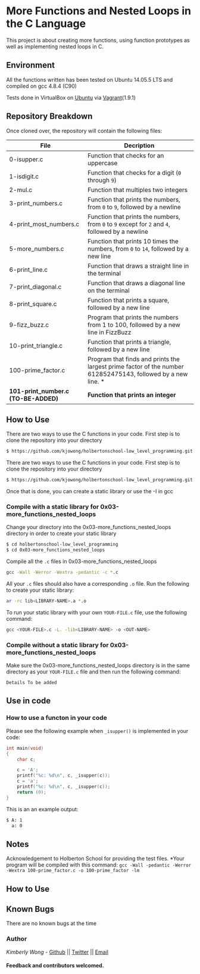 # More Functions and Nested Loops in the C Language

This project is about creating more functions, using function prototypes as well as implementing nested loops in C.
## Environment
All the functions written has been tested on Ubuntu 14.05.5 LTS and compiled on gcc 4.8.4 (C90)

Tests done in VirtualBox on [Ubuntu](https://atlas.hashicorp.com/ubuntu/boxes/trusty64) via [Vagrant](https://www.vagrantup.com/)(1.9.1)

## Repository Breakdown
Once cloned over, the repository will contain the following files:

|   **File**    |  **Decription**                       |
|---------------|---------------------------------------|
| 0-isupper.c | Function that checks for an uppercase |
| 1-isdigit.c  |  Function that checks for a digit (`0` through `9`) |
| 2-mul.c | Function that multiples two integers|
| 3-print_numbers.c | Function that prints the numbers, from `0` to `9`, followed by a newline |
| 4-print_most_numbers.c | Function that prints the numbers, from `0` to `9` except for `2` and `4`, followed by a newline |
| 5-more_numbers.c | Function that prints 10 times the numbers, from `0` to `14`, followed by a new line |
| 6-print_line.c | Function that draws a straight line in the terminal |
| 7-print_diagonal.c | Function that draws a diagonal line on the terminal |
| 8-print_square.c | Function that prints a square, followed by a new line|
| 9-fizz_buzz.c | Program that prints the numbers from 1 to 100, followed by a new line in FizzBuzz |
| 10-print_triangle.c | Function that prints a triangle, followed by a new line |
| 100-prime_factor.c | Program that finds and prints the largest prime factor of the number 612852475143, followed by a new line. *|
| **101-print_number.c (TO-BE-ADDED)** | **Function that prints an integer** |

## How to Use
There are two ways to use the C functions in your code.
First step is to clone the repository into your directory
```bash
$ https://github.com/kjowong/holbertonschool-low_level_programming.git
```
There are two ways to use the C functions in your code.
First step is to clone the repository into your directory
```bash
$ https://github.com/kjowong/holbertonschool-low_level_programming.git
```
Once that is done, you can create a static library or use the -I in gcc

### Compile with a static library for 0x03-more_functions_nested_loops
Change your directory into the 0x03-more_functions_nested_loops directory in order to create your static library
```bash
$ cd holbertonschool-low_level_programming
$ cd 0x03-more_functions_nested_loops
```
Compile all the `.c` files in 0x03-more_functions_nested_loops
```bash
gcc -Wall -Werror -Wextra -pedantic -c *.c
```
All your `.c` files should also have a corresponding `.o` file. Run the following to create your static library:
```bash
ar -rc lib<LIBRARY-NAME>.a *.o
```
To run your static library with your own `YOUR-FILE.c` file, use the following command:
```bash
gcc <YOUR-FILE>.c -L. -lib<LIBRARY-NAME> -o <OUT-NAME>
```
### Compile without a static library for 0x03-more_functions_nested_loops
Make sure the 0x03-more_functions_nested_loops directory is in the same directory as your `YOUR-FILE.c` file and then run the following command:
```
Details To be added
```
## Use in code 
### How to use a functon in your code
Please see the following example when `_isupper()` is implemented in your code:

```C
int main(void)
{
    char c;

    c = 'A';
    printf("%c: %d\n", c, _isupper(c));
    c = 'a';
    printf("%c: %d\n", c, _isupper(c));
    return (0);
}
```
This is an an example output:
```bash
$ A: 1
  a: 0
```
## Notes
Acknowledgement to Holberton School for providing the test files.
*Your program will be compiled with this command: `gcc -Wall -pedantic -Werror -Wextra 100-prime_factor.c -o 100-prime_factor -lm`

## How to Use

## Known Bugs
There are no known bugs at the time

### Author
*Kimberly Wong* - [Github](https://github.com/kjowong) || [Twitter](https://twitter.com/kjowong) || [Email](kimberly.wong@holbertonschool.com)

#### Feedback and contributors welcomed.

